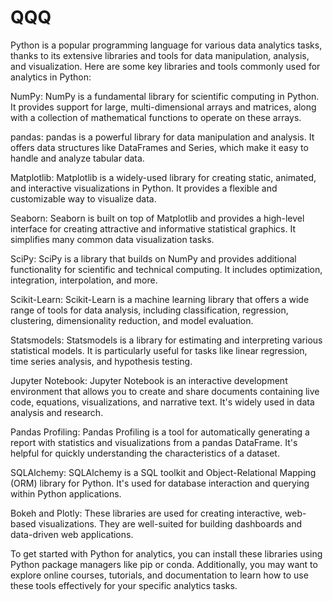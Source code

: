 # QQQ
Python is a popular programming language for various data analytics tasks, thanks to its extensive libraries and tools for data manipulation, analysis, and visualization. Here are some key libraries and tools commonly used for analytics in Python:

NumPy: NumPy is a fundamental library for scientific computing in Python. It provides support for large, multi-dimensional arrays and matrices, along with a collection of mathematical functions to operate on these arrays.

pandas: pandas is a powerful library for data manipulation and analysis. It offers data structures like DataFrames and Series, which make it easy to handle and analyze tabular data.

Matplotlib: Matplotlib is a widely-used library for creating static, animated, and interactive visualizations in Python. It provides a flexible and customizable way to visualize data.

Seaborn: Seaborn is built on top of Matplotlib and provides a high-level interface for creating attractive and informative statistical graphics. It simplifies many common data visualization tasks.

SciPy: SciPy is a library that builds on NumPy and provides additional functionality for scientific and technical computing. It includes optimization, integration, interpolation, and more.

Scikit-Learn: Scikit-Learn is a machine learning library that offers a wide range of tools for data analysis, including classification, regression, clustering, dimensionality reduction, and model evaluation.

Statsmodels: Statsmodels is a library for estimating and interpreting various statistical models. It is particularly useful for tasks like linear regression, time series analysis, and hypothesis testing.

Jupyter Notebook: Jupyter Notebook is an interactive development environment that allows you to create and share documents containing live code, equations, visualizations, and narrative text. It's widely used in data analysis and research.

Pandas Profiling: Pandas Profiling is a tool for automatically generating a report with statistics and visualizations from a pandas DataFrame. It's helpful for quickly understanding the characteristics of a dataset.

SQLAlchemy: SQLAlchemy is a SQL toolkit and Object-Relational Mapping (ORM) library for Python. It's used for database interaction and querying within Python applications.

Bokeh and Plotly: These libraries are used for creating interactive, web-based visualizations. They are well-suited for building dashboards and data-driven web applications.

To get started with Python for analytics, you can install these libraries using Python package managers like pip or conda. Additionally, you may want to explore online courses, tutorials, and documentation to learn how to use these tools effectively for your specific analytics tasks.

